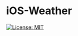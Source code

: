 # iOS-Weather

[![License: MIT](https://img.shields.io/badge/License-MIT-yellow.svg)](https://opensource.org/licenses/MIT)
